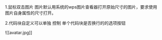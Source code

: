 1.鼠标双击图片 图片默认用系统的wps图片查看器打开原始尺寸的图片，要求使用图片自身属性的尺寸打开。



2.代码块自定义可以单独 控制 单个代码块是否换行的的选项按钮

![[avatar.jpg]]